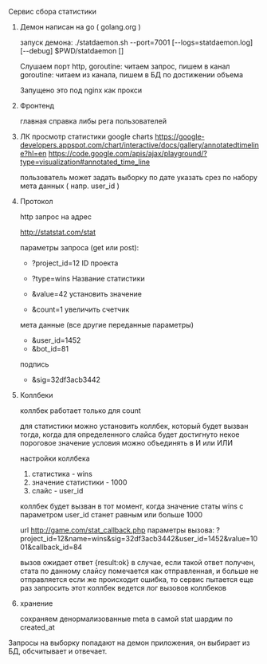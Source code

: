 Сервис сбора статистики

1) Демон
	написан на go ( golang.org ) 

	запуск демона: 
	./statdaemon.sh --port=7001 [--logs=statdaemon.log]  [--debug]
	$PWD/statdaemon []
	
	Слушаем порт http, 
		goroutine: читаем запрос, пишем в канал
		goroutine: читаем из канала, пишем в БД по достижении объема

	Запущено это под nginx как прокси

2) Фронтенд

	главная
	справка
	либы
	рега пользователей

3) ЛК
	просмотр статистики google charts 
	https://google-developers.appspot.com/chart/interactive/docs/gallery/annotatedtimeline?hl=en
	https://code.google.com/apis/ajax/playground/?type=visualization#annotated_time_line
	
	пользователь может
	  задать выборку по дате
	  указать срез по набору мета данных ( напр. user_id )

4) Протокол 

	http запрос на адрес

	http://statstat.com/stat

	параметры запроса (get или post):

	 - ?project_id=12 ID проекта

	 - ?type=wins Название статистики
	 - &value=42 установить значение
	 - &count=1 увеличить счетчик

	мета данные (все другие переданные параметры)
	 - &user_id=1452
	 - &bot_id=81 

	подпись
	 - &sig=32df3acb3442

5) Коллбеки

	коллбек работает только для count

	для статистики можно установить коллбек, который будет вызван тогда, когда для 
	определенного слайса будет достигнуто некое пороговое значение
	условия можно объединять в И или ИЛИ

	настройки коллбека

	1) статистика - wins
	2) значение статистики - 1000
	2) слайс - user_id

	коллбек будет вызван в тот момент, 
	когда значение статы wins с параметром user_id станет равным или больше 1000 

	url http://game.com/stat_callback.php
	параметры вызова:
	?project_id=12&name=wins&sig=32df3acb3442&user_id=1452&value=1001&callback_id=84

	вызов ожидает ответ {result:ok}
	в случае, если такой ответ получен, стата по данному слайсу помечается как отправленная, и больше не отправляется
	если же происходит ошибка, то сервис пытается еще раз запросить этот коллбек
	ведется лог вызовов коллбеков

6) хранение

	сохраняем денормализованные meta в самой stat
	шардим по created_at

Запросы на выборку попадают на демон приложения, 
он выбирает из БД, обсчитывает и отвечает.

